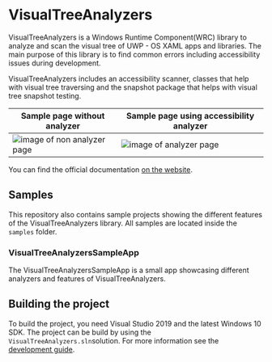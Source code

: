 # VisualTreeAnalyzers

VisualTreeAnalyzers is a Windows Runtime Component(WRC) library to analyze and scan the visual tree of UWP - OS XAML apps and libraries.
The main purpose of this library is to find common errors including accessibility issues during development.

VisualTreeAnalyzers includes an accessibility scanner, classes that help with visual tree traversing and the snapshot package that helps with visual tree snapshot testing.

| Sample page without analyzer | Sample page using accessibility analyzer |
|---|---|
|![image of non analyzer page](./docs/images/AccessibilityAnalyzerPageBefore.png)|![image of analyzer page](./docs/images/AccessibilityAnalyzerPageAfter.png)|

You can find the official documentation [on the website](https://chingucoding.github.io/VisualTreeAnalyzers/website/index.html).

## Samples
This repository also contains sample projects showing the different features of the VisualTreeAnalyzers library. All samples are located inside the `samples` folder.

### VisualTreeAnalyzersSampleApp
The VisualTreeAnalyzersSampleApp is a small app showcasing different analyzers and features of VisualTreeAnalyzers.

## Building the project
To build the project, you need Visual Studio 2019 and the latest Windows 10 SDK.
The project can be build by using the `VisualTreeAnalyzers.sln`solution.
For more information see the [development guide](./docs/development/development.md).